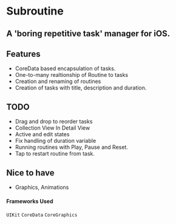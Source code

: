 #  Subroutine
## A 'boring repetitive task' manager for iOS.

## Features
* CoreData based encapsulation of tasks.
* One-to-many realtionship of Routine to tasks
* Creation and renaming of routines
* Creation of tasks with title, description and duration.

## TODO
* Drag and drop to reorder tasks
* Collection View In Detail View 
* Active and edit states 
* Fix handling of duration variable
* Running routines with Play, Pause and Reset.
* Tap to restart routine from task.

## Nice to have
* Graphics, Animations

#### Frameworks Used
`UIKit`
`CoreData`
`CoreGraphics`

